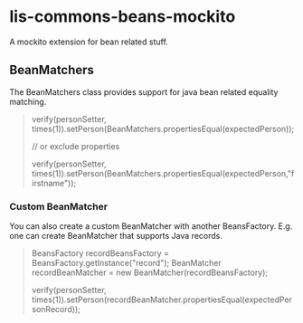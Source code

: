 # lis-commons-beans-mockito

A mockito extension for bean related stuff.

## BeanMatchers

The BeanMatchers class provides support for java bean related equality matching.

> verify(personSetter, times(1)).setPerson(BeanMatchers.propertiesEqual(expectedPerson));
>
> // or exclude properties
>
> verify(personSetter, times(1)).setPerson(BeanMatchers.propertiesEqual(expectedPerson,"firstname"));

### Custom BeanMatcher

You can also create a custom BeanMatcher with another BeansFactory. E.g. one can create BeanMatcher that supports
Java records.

> BeansFactory recordBeansFactory = BeansFactory.getInstance("record");
> BeanMatcher recordBeanMatcher = new BeanMatcher(recordBeansFactory);
>
> verify(personSetter, times(1)).setPerson(recordBeanMatcher.propertiesEqual(expectedPersonRecord));